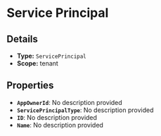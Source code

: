 # Service Principal

## Details

- **Type:** `ServicePrincipal`
- **Scope:** tenant

## Properties

- **`AppOwnerId`**: No description provided
- **`ServicePrincipalType`**: No description provided
- **`ID`**: No description provided
- **`Name`**: No description provided

